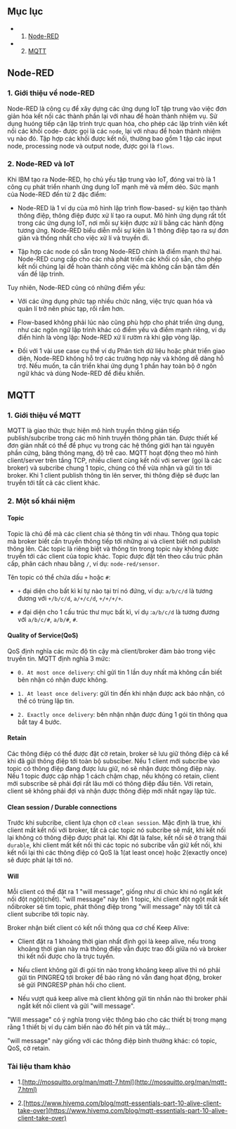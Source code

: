 ## Mục lục

- 1. [Node-RED](#1)

- 2. [MQTT](#2)

<a name="1"></a>
## Node-RED

### 1. Giới thiệu về node-RED

Node-RED là công cụ để xây dựng các ứng dụng IoT tập trung vào việc đơn giản hóa kết nối các thành phần lại với nhau để hoàn thành nhiệm vụ. Sử dụng huóng tiếp cận lập trình trực quan hóa, cho phép các lập trình viên kết nối các khối code- được gọi là các ```node```, lại với nhau để hoàn thành nhiệm vụ nào đó. Tập hợp các khối được kết nối, thường bao gồm 1 tập các input node, processing node và output node, được gọi là ```flows```.

### 2. Node-RED và IoT

Khi IBM tạo ra Node-RED, họ chủ yếu tập trung vào IoT, đóng vai trò là 1 công cụ phát triển nhanh ứng dụng IoT mạnh mẽ và mềm dẻo. Sức mạnh của Node-RED đến từ 2 đặc điểm:

- Node-RED là 1 ví dụ của mô hình lập trình flow-based- sự kiện tạo thành thông điệp, thông điệp được xử lí tạo ra ouput. Mô hình ứng dụng rất tốt trong các ứng dụng IoT, nơi mỗi sự kiện được xử lí bằng các hành động tương ứng. Node-RED biểu diễn mỗi sự kiện là 1 thông điệp tạo ra sự đơn giản và thống nhất cho việc xử lí và truyền đi.

- Tập hợp các node có sẵn trong Node-RED chính là điểm mạnh thứ hai. Node-RED cung cấp cho các nhà phát triển các khối có sẵn, cho phép kết nối chúng lại để hoàn thành công việc mà không cần bận tâm đến vấn đề lập trình.

Tuy nhiên, Node-RED cũng có những điểm yếu:

- Với các ứng dụng phức tạp nhiều chức năng, việc trực quan hóa và quản lí trở nên phúc tạp, rối rắm hơn.

- Flow-based không phải lúc nào cũng phù hợp cho phát triển ứng dụng, như các ngôn ngữ lập trình khác có điểm yếu và điểm mạnh riêng, ví dụ điển hình là vòng lặp:
Node-RED xử lí rườm rà khi gặp vòng lặp.

- Đối với 1 vài use case cụ thể ví dụ Phân tích dữ liệu hoặc phát triển giao diện, Node-RED không hỗ trợ các trường hợp này và không dễ dàng hỗ trợ. Nếu muốn, ta cần triển khai ứng dụng 1 phần hay toàn bộ  ở ngôn ngữ khác và dùng Node-RED để điều khiển.

<a name="2"></a>
## MQTT

### 1. Giới thiệu về MQTT

MQTT là giao thức thực hiện mô hình truyền thông gián tiếp publish/subcribe trong các mô hình truyền thông phân tán. Được thiết kế đơn giản nhất có thể để phục vụ trong các hệ thống giới hạn tài nguyên phần cứng, băng thông mạng, độ trễ cao. MQTT hoạt động theo mô hình client/server trên tầng TCP, nhiều client cùng kết nối với server (gọi là các broker)  và subcribe chung 1 topic, chúng có thể vừa nhận và gửi tin tới broker. Khi 1 client publish thông tin lên server, thì thông điệp sẽ đuợc lan truyền tới tất cả các client khác.

### 2. Một số khái niệm 

#### Topic 

Topic là chủ đề mà các client chia sẻ thông tin với nhau. Thông qua topic mà broker biết cần truyền thông tiếp tới những ai và client biết nơi publish thông lên. Các topic là riêng biệt và thông tin trong topic  này không được truyền tới các client của topic khác. Topic được đặt tên theo cấu trúc phân cấp, phân cách nhau bằng ```/```, ví dụ: ```node-red/sensor```. 

Tên topic có thể chứa dấu ```+``` hoặc ```#```:

- ```+``` đại diện cho bất kì kí tự nào tại trí nó đứng, ví dụ: ```a/b/c/d``` là tương đương với ```+/b/c/d```, ```a/+/c/d```, ```+/+/+/+```.

- ```#``` đại diện cho 1 cấu trúc thư mục bất kì, ví dụ :```a/b/c/d``` là tương đương với ```a/b/c/#```, ```a/b/#```, ```#```.

#### Quality of Service(QoS)

QoS định nghĩa các mức độ tin cậy mà client/broker đảm bảo trong việc truyền tin. MQTT định nghĩa 3 mức:

- ```0. At most once delivery```: chỉ gửi tin 1 lần duy nhất mà không cần biết bên nhận có nhận được không. 

- ```1. At least once delivery```: gửi tin đến khi nhận được ack báo nhận, có thể có trùng lặp tin.

- ```2. Exactly once delivery```: bên nhận nhận được đúng 1 gói tin thông qua bắt tay 4 bước. 

#### Retain

Các thông điệp có thể được đặt cờ retain, broker sẽ lưu giữ thông điệp cả kể khi đã gửi thông điệp tới toàn bộ subsciber. Nếu 1 client mới subcribe vào topic có thông điệp đang được lưu giữ, nó sẽ nhận được thông điệp này. Nếu 1 topic được cập nhập 1 cách chậm chạp, nếu không có retain, client mới subscribe sẽ phải đợi rất lâu mới có thông điệp đầu tiên. Với retain, client sẽ không phải đợi và nhận được thông điệp mới nhất ngay lập tức.

#### Clean session / Durable connections

Trước khi subcribe, client lựa chọn cờ ```clean session```. Mặc định là true, khi client mất kết nối với broker, tất cả các topic nó subcribe sẽ mất, khi kết nối lại không có thông điệp được phát lại. Khi đặt là false, kết nối sẽ ở trạng thái ```durable```, khi client mất kết nối thì các topic nó subcribe vẫn giữ kết nối, khi kết nối lại thì các thông điệp có QoS là 1(at least once) hoặc 2(exactly once) sẽ được phát lại tới nó.

#### Will

Mỗi client có thể đặt ra 1 "will message", giống như di chúc khi nó ngắt kết nối đột ngột(chết). "will message" này tên 1 topic, khi client đột ngột mất kết nốibroker sẽ tìm topic, phát thông điệp trong "will message" này tới tất cả client subcribe tới topic này. 

Broker nhận biết client có kết nối thông qua cơ chế Keep Alive:

- Client đặt ra 1 khoảng thời gian nhất định gọi là keep alive, nếu trong khoảng thời gian này mà thông điệp vẫn được trao đổi giữa nó và broker thì kết nối được cho là trực tuyến.

-  Nếu client không gửi đi gói tin nào trong khoảng keep alive thì nó phải gửi tin PINGREQ tới broker để báo rằng nó vẫn đang họat động, broker sẽ gửi PINGRESP phản hồi cho client.

- Nếu vượt quá keep alive mà client không gửi tin nhắn nào thì broker phải ngắt kết nối client và gửi "will message". 

"Will message" có ý nghĩa trong việc thông báo cho các thiết bị trong mạng rằng 1 thiết bị ví dụ cảm biến nào đó hết pin và tắt máy...

"will message" này giống với các thông điệp bình thường khác: có topic, QoS, cờ retain.

### Tài liệu tham khảo

- 1.[http://mosquitto.org/man/mqtt-7.html](http://mosquitto.org/man/mqtt-7.html)

- 2.[https://www.hivemq.com/blog/mqtt-essentials-part-10-alive-client-take-over](https://www.hivemq.com/blog/mqtt-essentials-part-10-alive-client-take-over)
